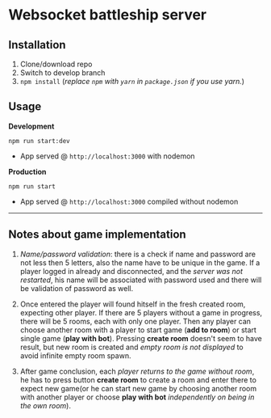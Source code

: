 # Websocket battleship server

## Installation
1. Clone/download repo
2. Switch to develop branch
3. `npm install`
(*replace `npm` with `yarn` in `package.json` if you use yarn.*)

## Usage
**Development**

`npm run start:dev`

* App served @ `http://localhost:3000` with nodemon

**Production**

`npm run start`

* App served @ `http://localhost:3000` compiled without nodemon

---

## Notes about game implementation

1. *Name/password validation*: there is a check if name and password are not less then 5 letters, also the name have to be unique in the game. If a player logged in already and disconnected, and the *server was not restarted*, his name will be associated with password used and there will be validation of password as well.

2. Once entered the player will found hitself in the fresh created room, expecting other player. If there are 5 players without a game in progress, there will be 5 rooms, each with only one player. Then any player can choose another room with a player to start game (__add to room__) or start single game (__play with bot__). Pressing __create room__ doesn't seem to have result, but new room is created and *empty room is not displayed* to avoid infinite empty room spawn.

3. After game conclusion, each *player returns to the game without room*, he has to press button **create room** to create a room and enter there to expect new game(or he can start new game by choosing another room with another player or choose **play with bot** *independently on being in the own room*).



